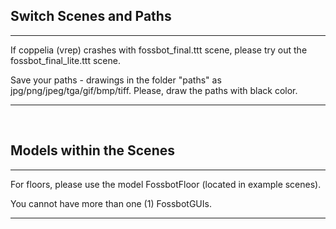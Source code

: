 ## Switch Scenes and Paths
***

If coppelia (vrep) crashes with fossbot_final.ttt scene, please try out the fossbot_final_lite.ttt scene.

Save your paths - drawings in the folder "paths" as jpg/png/jpeg/tga/gif/bmp/tiff.
Please, draw the paths with black color.
***
<br/>

## Models within the Scenes
***
For floors, please use the model FossbotFloor (located in example scenes).

You cannot have more than one (1) FossbotGUIs.
***